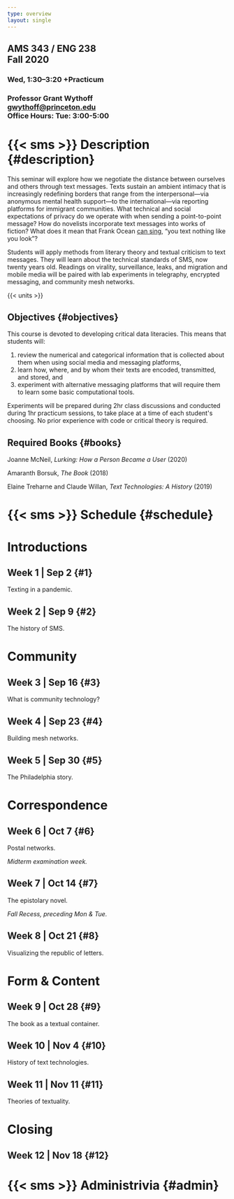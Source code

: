 ```yaml
---
type: overview
layout: single
---
```


<div class="mw6 center bb pa3 tc">

## AMS 343 / ENG 238<br>Fall 2020

### Wed, 1:30–3:20 +Practicum

### Professor Grant Wythoff<br>gwythoff@princeton.edu<br>Office Hours: Tue: 3:00-5:00

</div>

# {{< sms >}} Description {#description}

This seminar will explore how we negotiate the distance between ourselves and others through text messages. Texts sustain an ambient intimacy that is increasingly redefining borders that range from the interpersonal—via anonymous mental health support—to the international—via reporting platforms for immigrant communities. What technical and social expectations of privacy do we operate with when sending a point-to-point message? How do novelists incorporate text messages into works of fiction? What does it mean that Frank Ocean [can sing](https://www.youtube.com/watch?v=ZnnwfgqdEGM), “you text nothing like you look”?

Students will apply methods from literary theory and textual criticism to text messages. They will learn about the technical standards of SMS, now twenty years old. Readings on virality, surveillance, leaks, and migration and mobile media will be paired with lab experiments in telegraphy, encrypted messaging, and community mesh networks.

{{< units >}}

## Objectives {#objectives}

This course is devoted to developing critical data literacies. This means that students will:

1) review the numerical and categorical information that is collected about them when using social media and messaging platforms,
2) learn how, where, and by whom their texts are encoded, transmitted, and stored, and
3) experiment with alternative messaging platforms that will require them to learn some basic computational tools.

Experiments will be prepared during 2hr class discussions and conducted during 1hr practicum sessions, to take place at a time of each student's choosing. No prior experience with code or critical theory is required.

## Required Books {#books}

Joanne McNeil, *Lurking: How a Person Became a User* (2020)

Amaranth Borsuk, *The Book* (2018)

Elaine Treharne and Claude Willan, *Text Technologies: A History* (2019)

# {{< sms >}} Schedule {#schedule}

<h1 class="tc f2">Introductions</h1>

## Week 1 | Sep 2 {#1}

Texting in a pandemic.

## Week 2 | Sep 9 {#2}

The history of SMS.

<h1 class="tc f2">Community</h1>

## Week 3 | Sep 16 {#3}

What is community technology?

## Week 4 | Sep 23 {#4}

Building mesh networks.

## Week 5 | Sep 30 {#5}

The Philadelphia story.

<h1 class="tc f2">Correspondence</h1>

## Week 6 | Oct 7 {#6}

Postal networks.

*Midterm examination week.*

## Week 7 | Oct 14 {#7}

The epistolary novel.

*Fall Recess, preceding Mon & Tue.*

## Week 8 | Oct 21 {#8}

Visualizing the republic of letters.

<h1 class="tc f2">Form & Content</h1>

## Week 9 | Oct 28 {#9}

The book as a textual container.

## Week 10 | Nov 4 {#10}

History of text technologies.

## Week 11 | Nov 11 {#11}

Theories of textuality.

<h1 class="tc f2">Closing</h1>

## Week 12 | Nov 18 {#12}

# {{< sms >}} Administrivia {#admin}